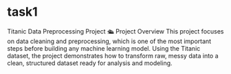 # task1
Titanic Data Preprocessing Project 🛳️ Project Overview  This project focuses on data cleaning and preprocessing, which is one of the most important steps before building any machine learning model. Using the Titanic dataset, the project demonstrates how to transform raw, messy data into a clean, structured dataset ready for analysis and modeling.
